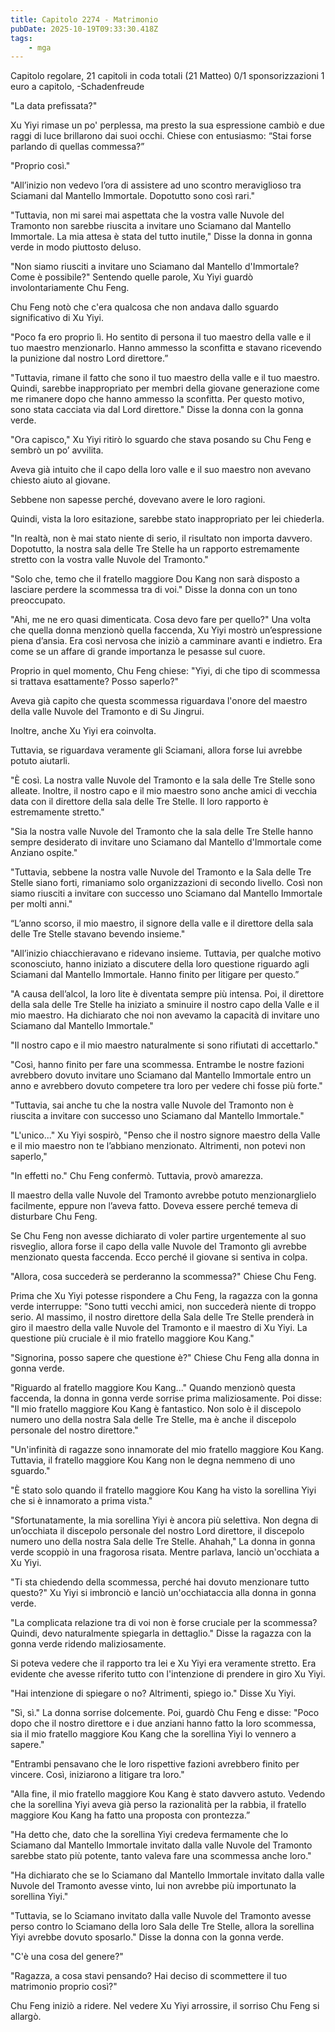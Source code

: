 ```yaml
---
title: Capitolo 2274 - Matrimonio
pubDate: 2025-10-19T09:33:30.418Z
tags:
    - mga
---
```



Capitolo regolare,
21 capitoli in coda totali (21 Matteo)
0/1 sponsorizzazioni 1 euro a capitolo,
-Schadenfreude


"La data prefissata?"


Xu Yiyi rimase un po' perplessa, ma presto la sua espressione cambiò e due raggi di luce brillarono dai suoi occhi. Chiese con entusiasmo: “Stai forse parlando di quellas commessa?”


"Proprio così."


"All’inizio non vedevo l’ora di assistere ad uno scontro meraviglioso tra Sciamani dal Mantello Immortale. Dopotutto sono così rari."


"Tuttavia, non mi sarei mai aspettata che la vostra valle Nuvole del Tramonto non sarebbe riuscita a invitare uno Sciamano dal Mantello Immortale. La mia attesa è stata del tutto inutile," Disse la donna in gonna verde in modo piuttosto deluso.


"Non siamo riusciti a invitare uno Sciamano dal Mantello d'Immortale? Come è possibile?" Sentendo quelle parole, Xu Yiyi guardò involontariamente Chu Feng.


Chu Feng notò che c'era qualcosa che non andava dallo sguardo significativo di Xu Yiyi.


"Poco fa ero proprio lì. Ho sentito di persona il tuo maestro della valle e il tuo maestro menzionarlo. Hanno ammesso la sconfitta e stavano ricevendo la punizione dal nostro Lord direttore.”


"Tuttavia, rimane il fatto che sono il tuo maestro della valle e il tuo maestro. Quindi, sarebbe inappropriato per membri della giovane generazione come me rimanere dopo che hanno ammesso la sconfitta. Per questo motivo, sono stata cacciata via dal Lord direttore." Disse la donna con la gonna verde.


"Ora capisco," Xu Yiyi ritirò lo sguardo che stava posando su Chu Feng e sembrò un po’ avvilita.


Aveva già intuito che il capo della loro valle e il suo maestro non avevano chiesto aiuto al giovane.


Sebbene non sapesse perché, dovevano avere le loro ragioni.


Quindi, vista la loro esitazione, sarebbe stato inappropriato per lei chiederla.


"In realtà, non è mai stato niente di serio, il risultato non importa davvero. Dopotutto, la nostra sala delle Tre Stelle ha un rapporto estremamente stretto con la vostra valle Nuvole del Tramonto."


"Solo che, temo che il fratello maggiore Dou Kang non sarà disposto a lasciare perdere la scommessa tra di voi." Disse la donna con un tono preoccupato.


"Ahi, me ne ero quasi dimenticata. Cosa devo fare per quello?" Una volta che quella donna menzionò quella faccenda, Xu Yiyi mostrò un’espressione piena d’ansia. Era così nervosa che iniziò a camminare avanti e indietro. Era come se un affare di grande importanza le pesasse sul cuore.


Proprio in quel momento, Chu Feng chiese: "Yiyi, di che tipo di scommessa si trattava esattamente? Posso saperlo?"


Aveva già capito che questa scommessa riguardava l'onore del maestro della valle Nuvole del Tramonto e di Su Jingrui.


Inoltre, anche Xu Yiyi era coinvolta.


Tuttavia, se riguardava veramente gli Sciamani, allora forse lui avrebbe potuto aiutarli.


"È così. La nostra valle Nuvole del Tramonto e la sala delle Tre Stelle sono alleate. Inoltre, il nostro capo e il mio maestro sono anche amici di vecchia data con il direttore della sala delle Tre Stelle. Il loro rapporto è estremamente stretto."


"Sia la nostra valle Nuvole del Tramonto che la sala delle Tre Stelle hanno sempre desiderato di invitare uno Sciamano dal Mantello d'Immortale come Anziano ospite."


"Tuttavia, sebbene la nostra valle Nuvole del Tramonto e la Sala delle Tre Stelle siano forti, rimaniamo solo organizzazioni di secondo livello. Così non siamo riusciti a invitare con successo uno Sciamano dal Mantello Immortale per molti anni."


“L’anno scorso, il mio maestro, il signore della valle e il direttore della sala delle Tre Stelle stavano bevendo insieme."


"All’inizio chiacchieravano e ridevano insieme. Tuttavia, per qualche motivo sconosciuto, hanno iniziato a discutere della loro questione riguardo agli Sciamani dal Mantello Immortale. Hanno finito per litigare per questo.”


"A causa dell’alcol, la loro lite è diventata sempre più intensa. Poi, il direttore della sala delle Tre Stelle ha iniziato a sminuire il nostro capo della Valle e il mio maestro. Ha dichiarato che noi non avevamo la capacità di invitare uno Sciamano dal Mantello Immortale."


"Il nostro capo e il mio maestro naturalmente si sono rifiutati di accettarlo."


"Così, hanno finito per fare una scommessa. Entrambe le nostre fazioni avrebbero dovuto invitare uno Sciamano dal Mantello Immortale entro un anno e avrebbero dovuto competere tra loro per vedere chi fosse più forte."


"Tuttavia, sai anche tu che la nostra valle Nuvole del Tramonto non è riuscita a invitare con successo uno Sciamano dal Mantello Immortale."


"L'unico..." Xu Yiyi sospirò, "Penso che il nostro signore maestro della Valle e il mio maestro non te l’abbiano menzionato. Altrimenti, non potevi non saperlo,"


"In effetti no." Chu Feng confermò. Tuttavia, provò amarezza.


Il maestro della valle Nuvole del Tramonto avrebbe potuto menzionarglielo facilmente, eppure non l’aveva fatto. Doveva essere perché temeva di disturbare Chu Feng.


Se Chu Feng non avesse dichiarato di voler partire urgentemente al suo risveglio, allora forse il capo della valle Nuvole del Tramonto gli avrebbe menzionato questa faccenda. Ecco perché il giovane si sentiva in colpa.


"Allora, cosa succederà se perderanno la scommessa?" Chiese Chu Feng.


Prima che Xu Yiyi potesse rispondere a Chu Feng, la ragazza con la gonna verde interruppe: "Sono tutti vecchi amici, non succederà niente di troppo serio. Al massimo, il nostro direttore della Sala delle Tre Stelle prenderà in giro il maestro della valle Nuvole del Tramonto e il maestro di Xu Yiyi. La questione più cruciale è il mio fratello maggiore Kou Kang."


"Signorina, posso sapere che questione è?" Chiese Chu Feng alla donna in gonna verde.


"Riguardo al fratello maggiore Kou Kang..." Quando menzionò questa faccenda, la donna in gonna verde sorrise prima maliziosamente. Poi disse: "Il mio fratello maggiore Kou Kang è fantastico. Non solo è il discepolo numero uno della nostra Sala delle Tre Stelle, ma è anche il discepolo personale del nostro direttore."


"Un'infinità di ragazze sono innamorate del mio fratello maggiore Kou Kang. Tuttavia, il fratello maggiore Kou Kang non le degna nemmeno di uno sguardo."


"È stato solo quando il fratello maggiore Kou Kang ha visto la sorellina Yiyi che si è innamorato a prima vista."


"Sfortunatamente, la mia sorellina Yiyi è ancora più selettiva. Non degna di un’occhiata il discepolo personale del nostro Lord direttore, il discepolo numero uno della nostra Sala delle Tre Stelle. Ahahah," La donna in gonna verde scoppiò in una fragorosa risata. Mentre parlava, lanciò un'occhiata a Xu Yiyi.


"Ti sta chiedendo della scommessa, perché hai dovuto menzionare tutto questo?" Xu Yiyi si imbronciò e lanciò un'occhiataccia alla donna in gonna verde.


"La complicata relazione tra di voi non è forse cruciale per la scommessa? Quindi, devo naturalmente spiegarla in dettaglio." Disse la ragazza con la gonna verde ridendo maliziosamente.


Si poteva vedere che il rapporto tra lei e Xu Yiyi era veramente stretto. Era evidente che avesse riferito tutto con l'intenzione di prendere in giro Xu Yiyi.


"Hai intenzione di spiegare o no? Altrimenti, spiego io." Disse Xu Yiyi.


"Sì, sì." La donna sorrise dolcemente. Poi, guardò Chu Feng e disse: "Poco dopo che il nostro direttore e i due anziani hanno fatto la loro scommessa, sia il mio fratello maggiore Kou Kang che la sorellina Yiyi lo vennero a sapere."


"Entrambi pensavano che le loro rispettive fazioni avrebbero finito per vincere. Così, iniziarono a litigare tra loro."


"Alla fine, il mio fratello maggiore Kou Kang è stato davvero astuto. Vedendo che la sorellina Yiyi aveva già perso la razionalità per la rabbia, il fratello maggiore Kou Kang ha fatto una proposta con prontezza.”


"Ha detto che, dato che la sorellina Yiyi credeva fermamente che lo Sciamano dal Mantello Immortale invitato dalla valle Nuvole del Tramonto sarebbe stato più potente, tanto valeva fare una scommessa anche loro."


"Ha dichiarato che se lo Sciamano dal Mantello Immortale invitato dalla valle Nuvole del Tramonto avesse vinto, lui non avrebbe più importunato la sorellina Yiyi."


"Tuttavia, se lo Sciamano invitato dalla valle Nuvole del Tramonto avesse perso contro lo Sciamano della loro Sala delle Tre Stelle, allora la sorellina Yiyi avrebbe dovuto sposarlo." Disse la donna con la gonna verde.


"C'è una cosa del genere?"


"Ragazza, a cosa stavi pensando? Hai deciso di scommettere il tuo matrimonio proprio così?"


Chu Feng iniziò a ridere. Nel vedere Xu Yiyi arrossire, il sorriso Chu Feng si allargò.



